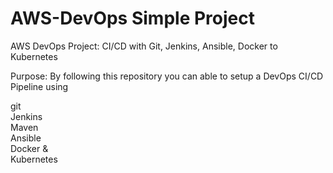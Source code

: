 # AWS-DevOps Simple Project
AWS DevOps Project: CI/CD with Git, Jenkins, Ansible, Docker to Kubernetes 

Purpose:
By following this repository you can able to setup a DevOps CI/CD Pipeline using

git <br>
Jenkins<br>
Maven<br>
Ansible<br>
Docker &<br>
Kubernetes
